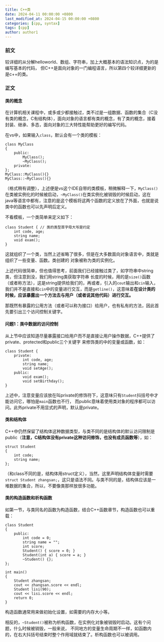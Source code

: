 ```yaml
---
title: C++类
date: 2024-04-11 00:00:00 +0800
last_modified_at: 2024-04-15 00:00:00 +0800
categories: [cpp, syntax]
tags: [cpp]
author: author1
---
```


### 前文

较详细的从分解helloworld、数组、字符串，加上大概基本的语法知识点，为的是编写基本的代码，
但C++是面向对象的一门编程语言，所以第四个较详细更新的是c++的类。

### 正文

#### 类的概念

在计算机相关课程中，或多或少都接触过，类不过是一组数据、函数的集合（C没有类的概念，C有结构体），面向对象的语言都有类的概念，有了类的概念，接着封装、继承、多态，面向对象的三大特性能帮助更好的编写代码。

在vs中，如果输入`class`，默认会有一个类的模板：
```
class MyClass
{
    public:
        MyClass();
        ~MyClass();
    private:
};
MyClass::MyClass(){}
MyClass::~MyClass(){}
```

（格式稍有调整），上述便是vs这个IDE自带的类模板，稍微解释一下，`MyClass()`在类被实例化的时候被启动，`~MyClass()`在类实例化被销毁的时候启动，这在java等语言中都有，注意的是这个模板将这两个函数的定义放在了外面，也就是说类中的函数也可以先声明后定义。

不看模板，一个类简单来定义如下：
```
class Student { // 类的类型首字母大写是约定
    int code, age;
    string name;
    void exam();
}
```

这就组织了一个类，当然上述省略了很多，但是在大多数面向对象语言中，类就是组织了一些变量、函数。类创建的
对象被称为类的实例化。

上述代码很简单，但也值得思考，前面我们已经接触过类了，如字符串中string类，但注意到没，我们用string类获取字符串
长度的时候，用的是`size()`函数（或者称方法），这是string提供给我们的，再或者，引入的`cout`输出和`cin`输入，我们并不是直接和`cin`中的变量进行交互，而是`getline()`，这意味着**在设计类的时候，应该暴露出一个方法去与用户（或者说其他代码）进行交互。**

那既然有暴露的公用方法（或者可以称为接口）给用户，也有私有的方法，因此首先要引出三个访问控制关键字。

#### 问题1：类中数据的访问控制

从上节中应该知道尽量暴露接口给用户而不是直接让用户操作数据，C++提供了private、protected和public三个关键字
来修饰类的中的变量或函数，如：
```
class Student {
    private:
        int code, age;
        string name;
        void setAge();
    public:
        void exam();
        void setBirthday();
}
```

上述中，注意变量应该放在叫private的修饰符下，这意味只有`Student`抖括号中才能访问它，哪怕是`main`函数也不行，
而public意味着使用类对象的程序都可以访问。此外private不用显式的声明，默认是private。

#### 类和结构体

C++中仍然保留了结构体这种数据类型，与类不同的是结构体的默认访问限制是public（**注意，C结构体没有private这种访问修饰，也没有成员函数等**），如：
```
struct Student
{
    int code;
    string name;
};
```

（和class不同的是，结构体用struct定义），当然，这里声明结构体变量时需要`struct Student zhangsan;`，这只是语法不同。与类不同的是，结构体应该是一堆数据的集合，所以，不要像类那样放很多功能。

#### 类的构造函数和析构函数

如第一节，与类同名的函数为构造函数，结合C++函数章节，构造函数也可以重载：
```
class Student
{
	public:
		int code = 0;
		string name = "";
		int score;
		Student() { score = 0; }
		Student(int a) { score = a; }
		~Student() {};
};

int main()
{
	Student zhangsan;
	cout << zhangsan.score << endl;
	Student lisi(90);
	cout << lisi.score << endl;
	return 0;
}
```

构造函数通常用来做初始化设置，如需要的内存大小等。

相反的，`~Student()`被称为析构函数，在实例化对象被销毁时启动。这有个问题，什么时候被销毁，一般来说，
不同地方的变量生命周期不一样，如函数内的，在右大抖括号结束时整个作用域就结束了。析构函数也可以被调用。
